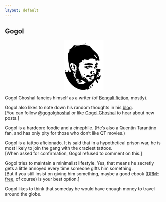 ```yaml
---
layout: default
---
```


## Gogol

<p align="center">
  <img src="images/GG_foreground.png"
     alt="" 
     width="25%">
</p>

Gogol Ghoshal fancies himself as a writer (of [Bengali fiction](bengali-fiction), mostly).

Gogol also likes to note down his random thoughts in his [blog](archive).  
[You can follow [@gogolghoshal](https://twitter.com/gogolghoshal) or like [Gogol Ghoshal](https://www.facebook.com/GogolGhoshal) to hear about new posts.]

Gogol is a hardcore foodie and a cinephile. (He’s also a Quentin Tarantino fan, and has only pity for those who don’t like QT movies.)

Gogol is a tattoo aficionado. It is said that in a hypothetical prison war, he is most likely to join the gang with the craziest tattoos. <br>
[When asked for confirmation, Gogol refused to comment on this.]

Gogol tries to maintain a minimalist lifestyle.
Yes, that means he secretly gets a little annoyed every time someone gifts him something. <br>
[But if you still insist on giving him something, maybe a good ebook ([DRM-free](http://www.defectivebydesign.org/what_is_drm_digital_restrictions_management), of course) is your best option.]

Gogol likes to think that someday he would have enough money to travel around the globe. <br><br>

